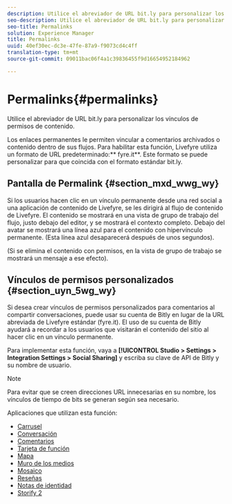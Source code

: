 ```yaml
---
description: Utilice el abreviador de URL bit.ly para personalizar los vínculos de permisos de contenido.
seo-description: Utilice el abreviador de URL bit.ly para personalizar los vínculos de permisos de contenido.
seo-title: Permalinks
solution: Experience Manager
title: Permalinks
uuid: 40ef30ec-dc3e-47fe-87a9-f9073cd4c4ff
translation-type: tm+mt
source-git-commit: 09011bac06f4a1c39836455f9d16654952184962

---
```



# Permalinks{#permalinks}

Utilice el abreviador de URL bit.ly para personalizar los vínculos de permisos de contenido.

Los enlaces permanentes le permiten vincular a comentarios archivados o contenido dentro de sus flujos. Para habilitar esta función, Livefyre utiliza un formato de URL predeterminado:** fyre.it**. Este formato se puede personalizar para que coincida con el formato estándar bit.ly.

## Pantalla de Permalink {#section_mxd_wwg_wy}

Si los usuarios hacen clic en un vínculo permanente desde una red social a una aplicación de contenido de Livefyre, se les dirigirá al flujo de contenido de Livefyre. El contenido se mostrará en una vista de grupo de trabajo del flujo, justo debajo del editor, y se mostrará el contexto completo. Debajo del avatar se mostrará una línea azul para el contenido con hipervínculo permanente. (Esta línea azul desaparecerá después de unos segundos).

(Si se elimina el contenido con permisos, en la vista de grupo de trabajo se mostrará un mensaje a ese efecto).

## Vínculos de permisos personalizados {#section_uyn_5wg_wy}

Si desea crear vínculos de permisos personalizados para comentarios al compartir conversaciones, puede usar su cuenta de Bitly en lugar de la URL abreviada de Livefyre estándar (fyre.it). El uso de su cuenta de Bitly ayudará a recordar a los usuarios que visitarán el contenido del sitio al hacer clic en un vínculo permanente.

Para implementar esta función, vaya a **[!UICONTROL Studio > Settings > Integration Settings > Social Sharing]** y escriba su clave de API de Bitly y su nombre de usuario.

>[!NOTE]
>
>Para evitar que se creen direcciones URL innecesarias en su nombre, los vínculos de tiempo de bits se generan según sea necesario.

Aplicaciones que utilizan esta función:

* [Carrusel](/help/using/c-about-apps/c-carousel-app/c-carousel-app.md#c_carousel_app)
* [Conversación](/help/using/c-about-apps/c-chat-app/c-chat-app.md#c_chat_app)
* [Comentarios](/help/using/c-about-apps/c-comments/c-comments.md)
* [Tarjeta de función](/help/using/c-about-apps/c-feature-card-app/c-feature-card-app.md#c_feature_card_app)
* [Mapa](/help/using/c-about-apps/c-map-app/c-map-app.md#c_map_app)
* [Muro de los medios](/help/using/c-about-apps/c-media-wall-app/c-media-wall-app.md#c_media_wall_app)
* [Mosaico](/help/using/c-about-apps/c-mosaic-app/c-mosaic-app.md#c_mosaic_app)
* [Reseñas](/help/using/c-about-apps/c-reviews-app/c-reviews-app.md#c_reviews_app)
* [Notas de identidad](/help/using/c-about-apps/c-sidenotes-app/c-sidenotes-app.md#c_sidenotes_app)
* [Storify 2](/help/using/c-about-apps/c-storify2/c-storify2.md#c_storify2)

